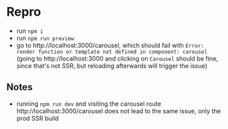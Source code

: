 # Repro

- run `npm i`
- run `npm run preview`
- go to http://localhost:3000/carousel, which should fail with `Error: render function or template not defined in component: carousel`
(going to http://localhost:3000 and clicking on `Carousel` should be fine, since that's not SSR, but reloading afterwards will trigger the issue)

## Notes

 - running `npm run dev` and visiting the carousel route http://localhost:3000/carousel does not lead to the same issue, only the prod SSR build
